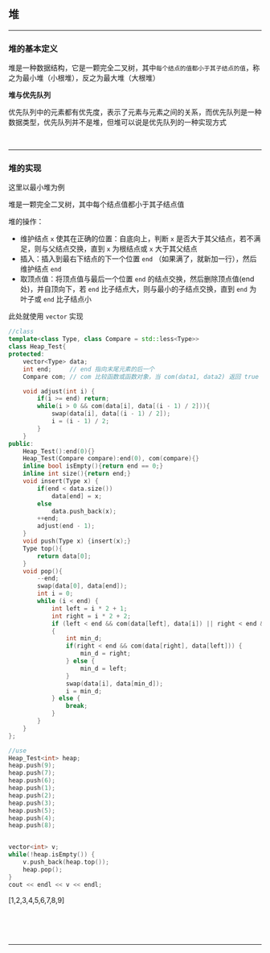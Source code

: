 <!-- @import "/root.css" -->


## 堆

<hr class=short>

### 堆的基本定义

堆是一种数据结构，它是一颗完全二叉树，其中`每个结点的值都小于其子结点的值`，称之为最小堆（小根堆），反之为最大堆（大根堆）

**堆与优先队列**

优先队列中的元素都有优先度，表示了元素与元素之间的关系，而优先队列是一种数据类型，优先队列并不是堆，但堆可以说是优先队列的一种实现方式

<br><hr class=short>

### 堆的实现

这里以最小堆为例

堆是一颗完全二叉树，其中每个结点值都小于其子结点值

堆的操作：

- 维护结点 `x` 使其在正确的位置：自底向上，判断 `x` 是否大于其父结点，若不满足，则与父结点交换，直到 `x` 为根结点或 `x` 大于其父结点
- 插入：插入到最右下结点的下一个位置 `end` （如果满了，就新加一行），然后维护结点 `end`
- 取顶点值：将顶点值与最后一个位置 `end` 的结点交换，然后删除顶点值(end处)，并自顶向下，若 `end` 比子结点大，则与最小的子结点交换，直到 `end` 为叶子或 `end` 比子结点小

此处就使用 `vector` 实现

```cpp {cmd=run}
//class
template<class Type, class Compare = std::less<Type>>
class Heap_Test{
protected:
    vector<Type> data;
    int end;     // end 指向末尾元素的后一个
    Compare com; // com 比较函数或函数对象，当 com(data1, data2) 返回 true 时，data1 比 data2 接近堆顶

    void adjust(int i) {
        if(i >= end) return;
        while(i > 0 && com(data[i], data[(i - 1) / 2])){
            swap(data[i], data[(i - 1) / 2]);
            i = (i - 1) / 2;
        }
    }
public:
    Heap_Test():end(0){}
    Heap_Test(Compare compare):end(0), com(compare){}
    inline bool isEmpty(){return end == 0;}
    inline int size(){return end;}
    void insert(Type x) {
        if(end < data.size())
            data[end] = x;
        else
            data.push_back(x);
        ++end;
        adjust(end - 1);
    }
    void push(Type x) {insert(x);}
    Type top(){
        return data[0];
    }
    void pop(){
        --end;
        swap(data[0], data[end]);
        int i = 0;
        while (i < end) {
            int left = i * 2 + 1;
            int right = i * 2 + 2;
            if (left < end && com(data[left], data[i]) || right < end && com(data[right], data[i]))
            {
                int min_d;
                if(right < end && com(data[right], data[left])) {
                    min_d = right;
                } else {
                    min_d = left;
                }
                swap(data[i], data[min_d]);
                i = min_d;
            } else {
                break;
            }
        }
    }
};

```
```cpp {cmd=run continue modify_source}
//use
Heap_Test<int> heap;
heap.push(9);
heap.push(7);
heap.push(6);
heap.push(1);
heap.push(2);
heap.push(3);
heap.push(5);
heap.push(4);
heap.push(8);


vector<int> v;
while(!heap.isEmpty()) {
    v.push_back(heap.top());
    heap.pop();
}
cout << endl << v << endl;
```

<!-- code_chunk_output -->


[1,2,3,4,5,6,7,8,9]


<!-- /code_chunk_output -->


<br>
<br>
<br>

---


